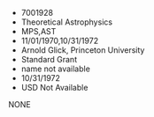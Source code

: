 * 7001928
* Theoretical Astrophysics
* MPS,AST
* 11/01/1970,10/31/1972
* Arnold Glick, Princeton University
* Standard Grant
*   name not available
* 10/31/1972
* USD Not Available

NONE